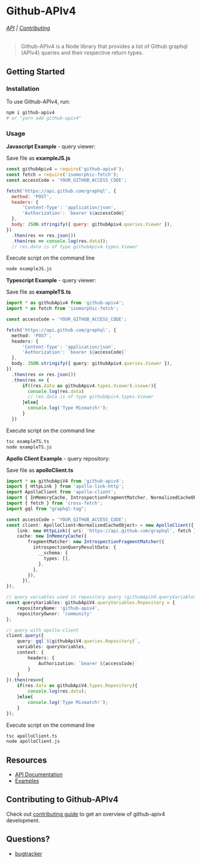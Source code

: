 # Github-APIv4
<!-- [START badges] -->
<!-- [END badges] -->

###### [API](#api) | [Contributing](#contribute)
> Github-APIv4 is a Node library that provides a list of Github graphql (APIv4) queries and their respective return types.

<!-- [START getstarted] -->
## Getting Started

### Installation
To use Github-APIv4, run:
```bash
npm i github-apiv4
# or "yarn add github-apiv4"
```

### Usage
**Javascript Example** - query viewer:

Save file as **exampleJS.js**
```js
const githubApiv4 = require('github-apiv4');
const fetch = require('isomorphic-fetch');
const accessCode = 'YOUR_GITHUB_ACCESS_CODE';

fetch('https://api.github.com/graphql', {
  method: 'POST',
  headers: { 
      'Content-Type': 'application/json',
      'Authorization': `bearer ${accessCode}`
  },
  body: JSON.stringify({ query: githubApiv4.queries.Viewer }),
})
  .then(res => res.json())
  .then(res => console.log(res.data));
  // res.data is of type githubApiv4.types.Viewer
```

Execute script on the command line

```bash
node exampleJS.js
```

**Typescript Example** - query viewer:

Save file as **exampleTS.ts**
```ts
import * as githubApiv4 from 'github-apiv4';
import * as fetch from 'isomorphic-fetch';

const accessCode = 'YOUR_GITHUB_ACCESS_CODE';

fetch('https://api.github.com/graphql', {
  method: 'POST',
  headers: { 
      'Content-Type': 'application/json',
      'Authorization': `bearer ${accessCode}`
  },
  body: JSON.stringify({ query: githubApiv4.queries.Viewer }),
})
  .then(res => res.json())
  .then(res => {
      if((res.data as githubApiv4.types.Viewer).viewer){
        console.log(res.data)
        // res.data is of type githubApiv4.types.Viewer
      }else{
        console.log('Type Mismatch!');
      }
  })
```

Execute script on the command line

```bash
tsc exampleTS.ts
node exampleTS.js
```

**Apollo Client Example** - query repository:

Save file as **apolloClient.ts**
```ts
import * as githubApiV4 from 'github-apiv4';
import { HttpLink } from 'apollo-link-http';
import ApolloClient from 'apollo-client';
import { InMemoryCache, IntrospectionFragmentMatcher, NormalizedCacheObject } from 'apollo-cache-inmemory';
import { fetch } from 'cross-fetch';
import gql from "graphql-tag";

const accessCode = 'YOUR_GITHUB_ACCESS_CODE';
const client: ApolloClient<NormalizedCacheObject> = new ApolloClient({
    link: new HttpLink({ uri: 'https://api.github.com/graphql', fetch }),
    cache: new InMemoryCache({
        fragmentMatcher: new IntrospectionFragmentMatcher({
          introspectionQueryResultData: {
            __schema: {
              types: [],
            },
          },
        }),
      }),
});

// query variables used in repository query (githubApiV4.queryVariables.Repository)
const queryVariables: githubApiV4.queryVariables.Repository = {
    repositoryName: 'github-apiv4',
    repositoryOwner: 'community'
};

// query with apollo-client
client.query({
    query: gql`${githubApiV4.queries.Repository}`,
    variables: queryVariables,
    context: {
        headers: {
            Authorization: `bearer ${accessCode}`
        }
    }
}).then(res=>{
    if(res.data as githubApiV4.types.Repository){
        console.log(res.data);
    }else{
        console.log('Type Mismatch!');
    }
});
```

Execute script on the command line

```bash
tsc apolloClient.ts
node apolloClient.js
```
## Resources

- [API Documentation](#api)
- [Examples](#examples)

## Contributing to Github-APIv4

Check out [contributing guide](#contribute) to get an overview of github-apiv4 development.

## Questions?
- [bugtracker](https://github.com/ioedeveloper/github-apiv4/issues)

